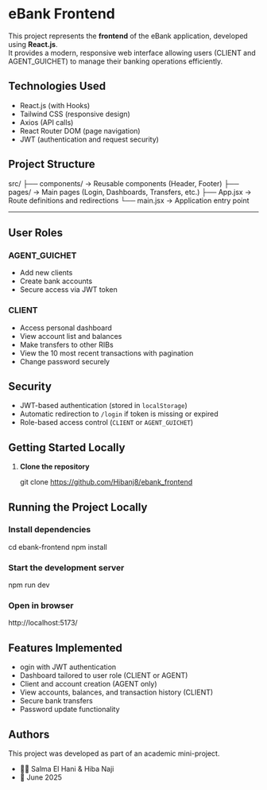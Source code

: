 # eBank Frontend

This project represents the **frontend** of the eBank application, developed using **React.js**.  
It provides a modern, responsive web interface allowing users (CLIENT and AGENT_GUICHET) to manage their banking operations efficiently.



## Technologies Used

- React.js (with Hooks)
- Tailwind CSS (responsive design)
- Axios (API calls)
- React Router DOM (page navigation)
- JWT (authentication and request security)



## Project Structure
src/
├── components/          → Reusable components (Header, Footer)
├── pages/               → Main pages (Login, Dashboards, Transfers, etc.)
├── App.jsx              → Route definitions and redirections
└── main.jsx             → Application entry point




---

## User Roles

### AGENT_GUICHET

- Add new clients  
- Create bank accounts  
- Secure access via JWT token  

### CLIENT

- Access personal dashboard  
- View account list and balances  
- Make transfers to other RIBs  
- View the 10 most recent transactions with pagination  
- Change password securely  


## Security

- JWT-based authentication (stored in `localStorage`)  
- Automatic redirection to `/login` if token is missing or expired  
- Role-based access control (`CLIENT` or `AGENT_GUICHET`)  


## Getting Started Locally

1. **Clone the repository**
   
   git clone https://github.com/Hibanj8/ebank_frontend



## Running the Project Locally

### Install dependencies

cd ebank-frontend
npm install

### Start the development server

npm run dev

### Open in browser

http://localhost:5173/

## Features Implemented

- ogin with JWT authentication
- Dashboard tailored to user role (CLIENT or AGENT)
- Client and account creation (AGENT only)
- View accounts, balances, and transaction history (CLIENT)
- Secure bank transfers
- Password update functionality


## Authors

This project was developed as part of an academic mini-project.

- 👨‍🎓 Salma El Hani & Hiba Naji
- 📅 June 2025

